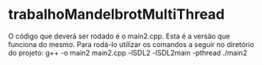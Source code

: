 # trabalhoMandelbrotMultiThread

O código que deverá ser rodado é o main2.cpp. Esta é a versão que funciona do mesmo.
Para rodá-lo utilizar os comandos a seguir no diretório do projeto:
g++ -o main2 main2.cpp -lSDL2 -lSDL2main -pthread
./main2
